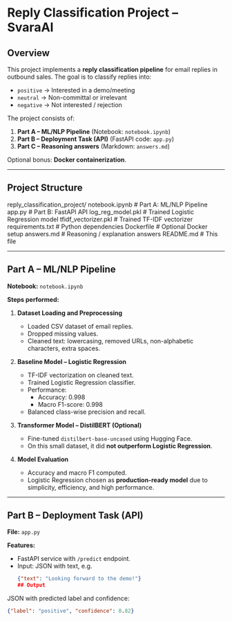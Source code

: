 # Reply Classification Project – SvaraAI

## Overview

This project implements a **reply classification pipeline** for email replies in outbound sales. The goal is to classify replies into:

- `positive` → Interested in a demo/meeting  
- `neutral` → Non-committal or irrelevant  
- `negative` → Not interested / rejection  

The project consists of:

1. **Part A – ML/NLP Pipeline** (Notebook: `notebook.ipynb`)  
2. **Part B – Deployment Task (API)** (FastAPI code: `app.py`)  
3. **Part C – Reasoning answers** (Markdown: `answers.md`)  

Optional bonus: **Docker containerization**.

---

## Project Structure
reply_classification_project/
notebook.ipynb          # Part A: ML/NLP Pipeline
app.py                  # Part B: FastAPI API
log_reg_model.pkl       # Trained Logistic Regression model
tfidf_vectorizer.pkl    # Trained TF-IDF vectorizer
requirements.txt        # Python dependencies
Dockerfile              # Optional Docker setup
answers.md              # Reasoning / explanation answers
README.md               # This file


---

## Part A – ML/NLP Pipeline

**Notebook:** `notebook.ipynb`  

**Steps performed:**

1. **Dataset Loading and Preprocessing**
   - Loaded CSV dataset of email replies.  
   - Dropped missing values.  
   - Cleaned text: lowercasing, removed URLs, non-alphabetic characters, extra spaces.  

2. **Baseline Model – Logistic Regression**
   - TF-IDF vectorization on cleaned text.  
   - Trained Logistic Regression classifier.  
   - Performance:  
     - Accuracy: 0.998  
     - Macro F1-score: 0.998  
   - Balanced class-wise precision and recall.

3. **Transformer Model – DistilBERT (Optional)**
   - Fine-tuned `distilbert-base-uncased` using Hugging Face.  
   - On this small dataset, it did **not outperform Logistic Regression**.  

4. **Model Evaluation**
   - Accuracy and macro F1 computed.  
   - Logistic Regression chosen as **production-ready model** due to simplicity, efficiency, and high performance.

---

## Part B – Deployment Task (API)

**File:** `app.py`  

**Features:**

- FastAPI service with `/predict` endpoint.
- Input: JSON with text, e.g.  
  ```json
  {"text": "Looking forward to the demo!"}
  ## Output

JSON with predicted label and confidence:

```json
{"label": "positive", "confidence": 0.82}



